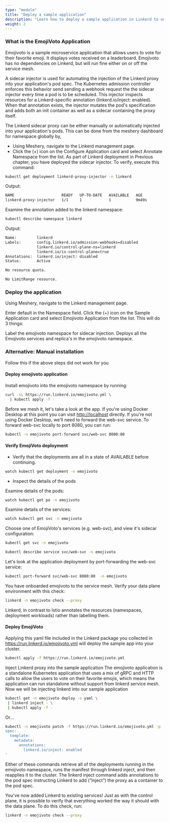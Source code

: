 ```yaml
---
type: "module"
title: "Deploy a sample application"
description: "Learn how to deploy a sample application in Linkerd to understand the service mesh capabilities."
weight: 2
---
```


### What is the EmojiVoto Application

Emojivoto is a sample microservice application that allows users to vote for their favorite emoji. It displays votes received on a leaderboard. Emojivoto has no dependencies on Linkerd, but will run fine either on or off the service mesh.

A sidecar injector is used for automating the injection of the Linkerd proxy into your application's pod spec. The Kubernetes admission controller enforces this behavior send sending a webhook request the the sidecar injector every time a pod is to be scheduled. This injector inspects resources for a Linkerd-specific annotation (linkerd.io/inject: enabled). When that annotation exists, the injector mutates the pod's specification and adds both an init container as well as a sidecar containing the proxy itself.

The Linkerd sidecar proxy can be either manually or automatically injected into your application's pods. This can be done from the meshery dashboard for namespace globally by,

- Using Meshery, navigate to the Linkerd management page.
- Click the (+) icon on the Configure Application card and select Annotate Namespace from the list.
As part of Linkerd deployment in Previous chapter, you have deployed the sidecar injector. To verify, execute this command:

```bash
kubectl get deployment linkerd-proxy-injector -n linkerd
```

Output:

```bash
NAME                     READY   UP-TO-DATE   AVAILABLE   AGE
linkerd-proxy-injector   1/1     1            1           9m49s
```

Examine the annotation added to the linkerd namespace:

```bash
kubectl describe namespace linkerd
```

Output:

```bash
Name:         linkerd
Labels:       config.linkerd.io/admission-webhooks=disabled
              linkerd.io/control-plane-ns=linkerd
              linkerd.io/is-control-plane=true
Annotations:  linkerd.io/inject: disabled
Status:       Active

No resource quota.

No LimitRange resource.
```

### Deploy the application

Using Meshery, navigate to the Linkerd management page.

Enter default in the Namespace field.
Click the (+) icon on the Sample Application card and select Emojivoto Application from the list.
This will do 3 things:

Label the emojivoto namespace for sidecar injection.
Deploys all the Emojivoto services and replica's in the emojivoto namespace.

### Alternative: Manual installation

Follow this if the above steps did not work for you

#### Deploy emojivoto application

Install emojivoto into the emojivoto namespace by running:

```bash
curl -sL https://run.linkerd.io/emojivoto.yml \
  | kubectl apply -f -
```

Before we mesh it, let's take a look at the app. If you're using Docker Desktop at this point you can visit <http://localhost> directly. If you're not using Docker Desktop, we'll need to forward the web-svc service. To forward web-svc locally to port 8080, you can run:

```bash
kubectl -n emojivoto port-forward svc/web-svc 8080:80
```

#### Verify EmojiVoto deployment

- Verify that the deployments are all in a state of AVAILABLE before continuing.

```bash
watch kubectl get deployment -n emojivoto
```

- Inspect the details of the pods

Examine details of the pods:

```bash
watch kubectl get po -n emojivoto
```

Examine details of the services:

```bash
watch kubectl get svc -n emojivoto
```

Choose one of EmojiVoto's services (e.g. web-svc), and view it's sidecar configuration:

```bash
kubectl get svc -n emojivoto

kubectl describe service svc/web-svc -n emojivoto
```

Let's look at the application deployment by port-forwarding the web-svc service:

```bash
kubectl port-forward svc/web-svc 8080:80  -n emojivoto
```

You have onboarded emojivoto to the service mesh. Verify your data plane environment with this check:

```bash
linkerd -n emojivoto check --proxy
```

Linkerd, in contrast to Istio annotates the resources (namespaces, deployment workloads) rather than labelling them.

#### Deploy EmojiVoto

Applying this yaml file included in the Linkerd package you collected in <https://run.linkerd.io/emojivoto.yml> will deploy the sample app into your cluster.

```bash
kubectl apply -f https://run.linkerd.io/emojivoto.yml
```

Inject Linkerd proxy into the sample application
The emojivoto application is a standalone Kubernetes application that uses a mix of gRPC and HTTP calls to allow the users to vote on their favorite emojis, which means the application can run standalone without support from linkerd service mesh. Now we will be injecting linkerd into our sample application

```bash
kubectl get -n emojivoto deploy -o yaml \
 | linkerd inject - \
 | kubectl apply -f -
```

Or...

```bash
kubectl -n emojivoto patch -f https://run.linkerd.io/emojivoto.yml -p '
spec:
  template:
    metadata:
      annotations:
        linkerd.io/inject: enabled
'
```

Either of these commands retrieve all of the deployments running in the emojivoto namespace, runs the manifest through linkerd inject, and then reapplies it to the cluster. The linkerd inject command adds annotations to the pod spec instructing Linkerd to add (“inject”) the proxy as a container to the pod spec.

You've now added Linkerd to existing services! Just as with the control plane, it is possible to verify that everything worked the way it should with the data plane. To do this check, run:

```bash
linkerd -n emojivoto check --proxy
```
